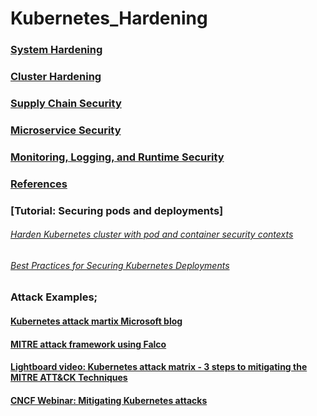 # Kubernetes_Hardening
### [System Hardening](System_Hardening.md)

### [Cluster Hardening](Cluster_Hardening.md)
### [Supply Chain Security](Supply_Chain_Security.md)
### [Microservice Security](Microservice_Security.md)
### [Monitoring, Logging, and Runtime Security](Monitoring_Logging_Runtime_Security.md)
### [References](references.md)


### [Tutorial: Securing pods and deployments]
###### [Harden Kubernetes cluster with pod and container security contexts](https://earthly.dev/blog/k8s-cluster-security/)
###### [Best Practices for Securing Kubernetes Deployments](https://dev.to/aws-builders/best-practices-for-securing-kubernetes-deployments-1jg6)


### Attack Examples;
#### [Kubernetes attack martix Microsoft blog](https://www.microsoft.com/security/blog/2020/04/02/attack-matrix-kubernetes/)
#### [MITRE attack framework using Falco](https://sysdig.com/blog/mitre-attck-framework-for-container-runtime-security-with-sysdig-falco/)
#### [Lightboard video: Kubernetes attack matrix - 3 steps to mitigating the MITRE ATT&CK Techniques](https://github.com/walidshaari/Certified-Kubernetes-Security-Specialist/blob/main)
#### [CNCF Webinar: Mitigating Kubernetes attacks](https://www.cncf.io/webinars/mitigating-kubernetes-attacks/)
